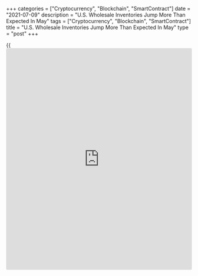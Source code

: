 +++
categories = ["Cryptocurrency", "Blockchain", "SmartContract"]
date = "2021-07-09"
description = "U.S. Wholesale Inventories Jump More Than Expected In May"
tags = ["Cryptocurrency", "Blockchain", "SmartContract"]
title = "U.S. Wholesale Inventories Jump More Than Expected In May"
type = "post"
+++

{{<iframe id="large-banner" src="https://www.bounty.group/#slide=27.0" width="100%" height="600" scrolling="no" style="border: 0px solid rgb(216, 221, 230); border-radius: 3px;">}}

Wholesale inventories in the U.S. increased by more than expected in the
month of May, according to a report released by the Commerce Department
on Friday.

The report said wholesale inventories surged up by 1.3 percent in May
after jumping by an upwardly revised 1.1 percent in April.

Economists had expected wholesale inventories to jump by 1.1 percent
compared to the 0.8 percent increase that had been reported for the
previous month.

The bigger than expected increase in wholesale inventories came as
inventories of durable goods and non-durable goods shot up by 1.2
percent and 1.5 percent, respectively.

Meanwhile, the Commerce Department said wholesales climbed by 0.8
percent in May after surging up by 1.1 percent in April.

A 1.7 percent spike in sales of durable goods more than offset a 0.1
percent dip in sales of non-durable goods.

With inventories rising by more than sales, the inventories/sales ratio
for merchant wholesalers inched up to 1.23 in May from 1.22 in April.

For comments and feedback [contact](https://www.playgroundfx.com/contact/): editorial@rtt[news](https://www.letsplayfx.com/blog/forex-news-website/).com

[Economic News][1]

 **What parts of the world are seeing the best (and worst) economic
performances lately? Click[here][2] to check out our [Econ Scorecard][2]
and find out! See up-to-the-moment [ranking](https://www.playgroundfx.com/blog/crypto-exchange-ranking/)s for the best and worst
performers in [GDP][2], [unemployment rate][3], [inflation][4] and much
more.**

   1. www.rtt[news](https://www.letsplayfx.com/blog/forex-news-website/).com/Content/EconomicNews.aspx
   2. www.rtt[news](https://www.letsplayfx.com/blog/forex-news-website/).com/economic-scorecard/world-rank/GDP/highest-performance.aspx
   3. www.rtt[news](https://www.letsplayfx.com/blog/forex-news-website/).com/economic-scorecard/world-rank/unemployment-rate/lowest-performance.aspx
   4. www.rtt[news](https://www.letsplayfx.com/blog/forex-news-website/).com/economic-scorecard/world-rank/CPI/highest-performance.aspx